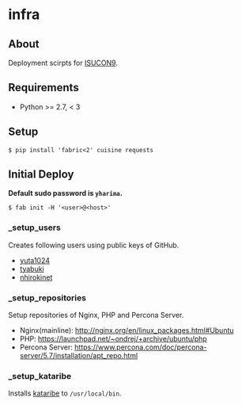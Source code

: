 # infra
## About
Deployment scirpts for [ISUCON9](http://isucon.net/archives/53231706.html).

## Requirements
- Python >= 2.7, < 3

## Setup
```
$ pip install 'fabric<2' cuisine requests
```

## Initial Deploy
**Default sudo password is `yharima`.**
```
$ fab init -H '<user>@<host>'
```

### _setup_users
Creates following users using public keys of GitHub.
- [yuta1024](https://github.com/yuta1024)
- [tyabuki](https://github.com/tyabuki)
- [nhirokinet](https://github.com/nhirokinet)

### _setup_repositories
Setup repositories of Nginx, PHP and Percona Server.
- Nginx(mainline): http://nginx.org/en/linux_packages.html#Ubuntu
- PHP: https://launchpad.net/~ondrej/+archive/ubuntu/php
- Percona Server: https://www.percona.com/doc/percona-server/5.7/installation/apt_repo.html

### _setup_kataribe
Installs [kataribe](https://github.com/matsuu/kataribe) to `/usr/local/bin`.
